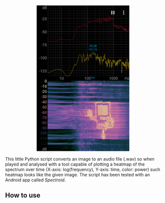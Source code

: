 <p align="center">
  <img src="sample.png" width="300px"/>
</p>

This little Python script converts an image to an audio file (.wav) so when played and analysed with a tool capable of plotting 
a heatmap of the spectrum over time (X-axis: log(frequency), Y-axis: time, color: power) such heatmap looks like the given image.
The script has been tested with an Android app called *Spectroid*.

## How to use
